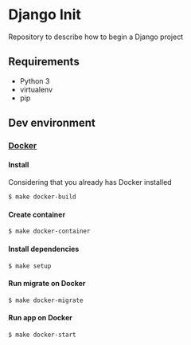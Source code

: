 # Django Init

Repository to describe how to begin a Django project

## Requirements

* Python 3
* virtualenv
* pip

## Dev environment

### [Docker](http://docker.com)

#### Install

Considering that you already has Docker installed

    $ make docker-build
	
#### Create container

    $ make docker-container

#### Install dependencies

    $ make setup

#### Run migrate on Docker

    $ make docker-migrate
	
#### Run app on Docker

    $ make docker-start
